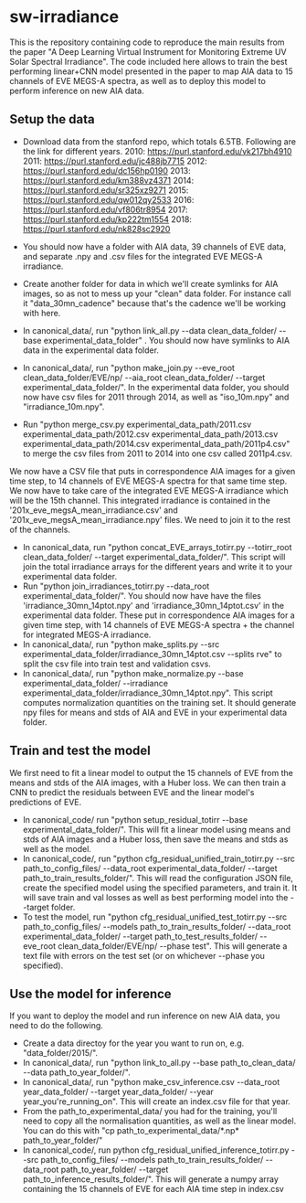 # sw-irradiance

This is the repository containing code to reproduce the main results from the paper "A Deep Learning Virtual Instrument for Monitoring Extreme UV Solar Spectral Irradiance".  The code included here allows to train the best performing linear+CNN model presented in the paper to map AIA data to 15 channels of EVE MEGS-A spectra, as well as to deploy this model to perform inference on new AIA data.


## Setup the data

- Download data from the stanford repo, which totals 6.5TB. Following are the link for different years. 
2010: https://purl.stanford.edu/vk217bh4910
2011: https://purl.stanford.edu/jc488jb7715
2012: https://purl.stanford.edu/dc156hp0190
2013: https://purl.stanford.edu/km388vz4371
2014: https://purl.stanford.edu/sr325xz9271
2015: https://purl.stanford.edu/qw012qy2533
2016: https://purl.stanford.edu/vf806tr8954
2017: https://purl.stanford.edu/kp222tm1554
2018: https://purl.stanford.edu/nk828sc2920

- You should now have a folder with AIA data, 39 channels of EVE data, and separate .npy and .csv files for the integrated EVE MEGS-A irradiance.
- Create another folder for data in which we'll create symlinks for AIA images, so as not to mess up your "clean" data folder. For instance call it "data_30mn_cadence" because that's the cadence we'll be working with here.
- In canonical_data/, run "python link_all.py --data clean_data_folder/ --base experimental_data_folder" . You should now have symlinks to AIA data in the experimental data folder.
- In canonical_data/, run "python make_join.py --eve_root clean_data_folder/EVE/np/ --aia_root clean_data_folder/ --target experimental_data_folder/". In the experimental data folder, you should now have csv files for 2011 through 2014, as well as "iso_10m.npy" and "irradiance_10m.npy".
- Run "python merge_csv.py experimental_data_path/2011.csv experimental_data_path/2012.csv experimental_data_path/2013.csv experimental_data_path/2014.csv experimental_data_path/2011p4.csv" to merge the csv files from 2011 to 2014 into one csv called 2011p4.csv.

We now have a CSV file that puts in correspondence AIA images for a given time step, to 14 channels of EVE MEGS-A spectra for that same time step. We now have to take care of the integrated EVE MEGS-A irradiance which will be the 15th channel. This integrated irradiance is contained in the '201x_eve_megsA_mean_irradiance.csv' and '201x_eve_megsA_mean_irradiance.npy' files. We need to join it to the rest of the channels.

- In canonical_data, run "python concat_EVE_arrays_totirr.py --totirr_root clean_data_folder/ --target experimental_data_folder/".  This script will join the total irradiance arrays for the different years and write it to your experimental data folder.
- Run "python join_irradiances_totirr.py --data_root experimental_data_folder/". You should now have have the files 'irradiance_30mn_14ptot.npy' and 'irradiance_30mn_14ptot.csv' in the experimental data folder. These put in correspondence AIA images for a given time step, with 14 channels of EVE MEGS-A spectra + the channel for integrated MEGS-A irradiance. 
- In canonical_data/, run "python make_splits.py --src experimental_data_folder/irradiance_30mn_14ptot.csv --splits rve" to split the csv file into train test and validation csvs.
- In canonical_data/, run "python make_normalize.py --base experimental_data_folder/ --irradiance experimental_data_folder/irradiance_30mn_14ptot.npy". This script computes normalization quantities on the training set. It should generate npy files for means and stds of AIA and EVE in your experimental data folder.

## Train and test the model

We first need to fit a linear model to output the 15 channels of EVE from the means and stds of the AIA images, with a Huber loss. We can then train a CNN to predict the residuals between EVE and the linear model's predictions of EVE.

- In canonical_code/ run "python setup_residual_totirr --base experimental_data_folder/". This will fit a linear model using means and stds of AIA images and a Huber loss, then save the means and stds as well as the model.
- In canonical_code/, run "python cfg_residual_unified_train_totirr.py --src path_to_config_files/ --data_root experimental_data_folder/ --target path_to_train_results_folder/". This will read the configuration JSON file, create the specified model using the specified parameters, and train it. It will save train and val losses as well as best performing model into the --target folder.
- To test the model, run "python cfg_residual_unified_test_totirr.py --src path_to_config_files/ --models path_to_train_results_folder/ --data_root experimental_data_folder/ --target path_to_test_results_folder/ --eve_root clean_data_folder/EVE/np/ --phase test". This will generate a text file with errors on the test set (or on whichever --phase you specified).

## Use the model for inference

If you want to deploy the model and run inference on new AIA data, you need to do the following.

- Create a data directoy for the year you want to run on, e.g. "data_folder/2015/". 
- In canonical_data/, run "python link_to_all.py --base path_to_clean_data/ --data path_to_year_folder/".
- In canonical_data/, run "python make_csv_inference.csv --data_root year_data_folder/ --target year_data_folder/ --year year_you're_running_on". This will create an index.csv file for that year.
- From the path_to_experimental_data/ you had for the training, you'll need to copy all the normalisation quantities, as well as the linear model. You can do this with "cp path_to_experimental_data/\*.np\* path_to_year_folder/"
- In canonical_code/, run python cfg_residual_unified_inference_totirr.py --src path_to_config_files/ --models path_to_train_results_folder/ --data_root path_to_year_folder/ --target path_to_inference_results_folder/". This will generate a numpy array containing the 15 channels of EVE for each AIA time step in index.csv



